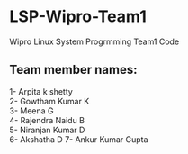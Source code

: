 # LSP-Wipro-Team1
Wipro Linux System Progrmming Team1 Code

## Team member names:
1-  Arpita k shetty  
2-  Gowtham Kumar K   
3-  Meena G  
4-  Rajendra Naidu B   
5-  Niranjan Kumar D  
6-  Akshatha D
7-  Ankur Kumar Gupta  
